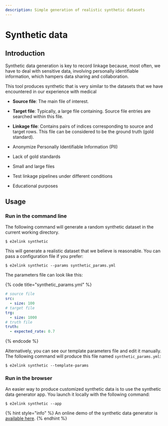 ```yaml
---
description: Simple generation of realistic synthetic datasets
---
```


# Synthetic data

## Introduction

Synthetic data generation is key to record linkage because, most often, we have to deal with sensitive data, involving personally identifiable information, which hampers data sharing and collaboration.

This tool produces synthetic that is very similar to the datasets that we have encountered in our experience with medical 

* **Source file**: The main file of interest.
* **Target file**: Typically, a large file containing. Source file entries are searched within this file.
* **Linkage file**: Contains pairs of indices corresponding to source and target rows. This file can be considered to be the ground truth \(gold standard\).



* Anonymize Personally Identifiable Information \(PII\)
* Lack of gold standards
* Small and large files
* Test linkage pipelines under different conditions
* Educational purposes

## Usage

### Run in the command line

The following command will generate a random synthetic dataset in the current working directory.

```text
$ e2elink synthetic
```

This will generate a realistic dataset that we believe is reasonable. You can pass a configuration file if you prefer:

```text
$ e2elink synthetic --params synthetic_params.yml
```

The parameters file can look like this:

{% code title="synthetic\_params.yml" %}
```yaml
# source file
src:
  - size: 100
# target file
trg:
  - size: 1000
# truth file
truth:
  - expected_rate: 0.7
```
{% endcode %}

Alternatively, you can see our template parameters file and edit it manually. The following command will produce this file named `synthetic_params.yml`:

```text
$ e2elink synthetic --template-params
```

### Run in the browser

An easier way to produce customized synthetic data is to use the synthetic data generator app. You launch it locally with the following command:

```text
$ e2elink synthetic --app
```

{% hint style="info" %}
An online demo of the synthetic data generator is [available here](http://example.com).
{% endhint %}

